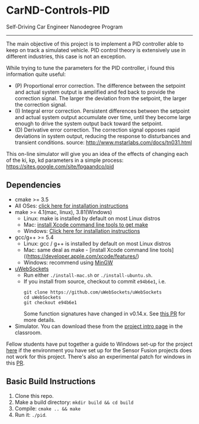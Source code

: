 # CarND-Controls-PID
Self-Driving Car Engineer Nanodegree Program

---
The main objective of this project is to implement a PID controller able to keep on track a simulated vehicle. PID control theory is extensively use in different industries, this case is not an exception. 






While trying to tune the parameters for the PID controller, i found this information quite useful:

* (P) Proportional error correction. The difference between the setpoint and actual system output is amplified and fed back to provide the correction signal. The larger the deviation from the setpoint, the larger the correction signal.
* (I) Integral error correction. Persistent differences between the setpoint and actual system output accumulate over time, until they become large enough to drive the system output back toward the setpoint.
* (D) Derivative error correction. The correction signal opposes rapid deviations in system output, reducing the response to disturbances and transient conditions.
source: http://www.mstarlabs.com/docs/tn031.html

This on-line simulator will give you an idea of the effects of changing each of the ki, kp, kd parameters in a simple process: https://sites.google.com/site/fpgaandco/pid

## Dependencies

* cmake >= 3.5
 * All OSes: [click here for installation instructions](https://cmake.org/install/)
* make >= 4.1(mac, linux), 3.81(Windows)
  * Linux: make is installed by default on most Linux distros
  * Mac: [install Xcode command line tools to get make](https://developer.apple.com/xcode/features/)
  * Windows: [Click here for installation instructions](http://gnuwin32.sourceforge.net/packages/make.htm)
* gcc/g++ >= 5.4
  * Linux: gcc / g++ is installed by default on most Linux distros
  * Mac: same deal as make - [install Xcode command line tools]((https://developer.apple.com/xcode/features/)
  * Windows: recommend using [MinGW](http://www.mingw.org/)
* [uWebSockets](https://github.com/uWebSockets/uWebSockets)
  * Run either `./install-mac.sh` or `./install-ubuntu.sh`.
  * If you install from source, checkout to commit `e94b6e1`, i.e.
    ```
    git clone https://github.com/uWebSockets/uWebSockets 
    cd uWebSockets
    git checkout e94b6e1
    ```
    Some function signatures have changed in v0.14.x. See [this PR](https://github.com/udacity/CarND-MPC-Project/pull/3) for more details.
* Simulator. You can download these from the [project intro page](https://github.com/udacity/self-driving-car-sim/releases) in the classroom.

Fellow students have put together a guide to Windows set-up for the project [here](https://s3-us-west-1.amazonaws.com/udacity-selfdrivingcar/files/Kidnapped_Vehicle_Windows_Setup.pdf) if the environment you have set up for the Sensor Fusion projects does not work for this project. There's also an experimental patch for windows in this [PR](https://github.com/udacity/CarND-PID-Control-Project/pull/3).

## Basic Build Instructions

1. Clone this repo.
2. Make a build directory: `mkdir build && cd build`
3. Compile: `cmake .. && make`
4. Run it: `./pid`. 





